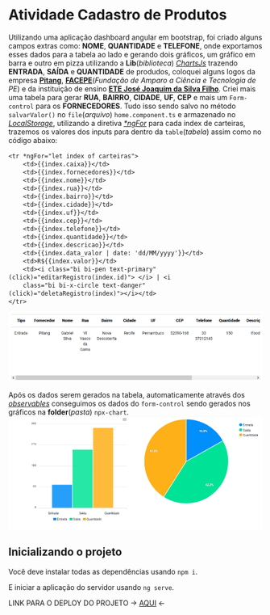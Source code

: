 # Atividade Cadastro de Produtos #
Utilizando uma aplicação dashboard angular em bootstrap, foi criado alguns campos extras como: __NOME__, __QUANTIDADE__ e __TELEFONE__, onde exportamos esses dados para a tabela ao lado e gerando dois gráficos, um gráfico em barra e outro em pizza utilizando a __Lib__(_biblioteca_) [_ChartsJs_](https://www.chartjs.org/) trazendo __ENTRADA__, __SAÍDA__ e __QUANTIDADE__ de produdos, coloquei alguns logos da empresa [__Pitang__](https://www.pitang.com/), [__FACEPE__](https://agil.facepe.br/)(_Fundação de Amparo a Ciência e Tecnologia de PE_) e da instituição de ensino [__ETE José Joaquim da Silva Filho__](https://www.educamaisbrasil.com.br/escolas/escola-tecnica-estadual-jose-joaquim-da-silva-filho). Criei mais uma tabela para gerar __RUA__, __BAIRRO__, __CIDADE__, __UF__, __CEP__ e mais um ```Form-control``` para os __FORNECEDORES__. Tudo isso sendo salvo no método ```salvarValor()``` no ```file```(_arquivo_) ```home.component.ts``` e armazenado no [_LocalStorage_](https://medium.com/jaguaribetech/dlskaddaldkslkdlskdlk-333dae8ef9b8), utilizando a diretiva [_*ngFor_](https://warcontent.com/angular-ngfor/) para cada index de carteiras, trazemos os valores dos inputs para dentro da ```table```(_tabela_) assim como no código abaixo:
```
<tr *ngFor="let index of carteiras">
    <td>{{index.caixa}}</td>
    <td>{{index.fornecedores}}</td>
    <td>{{index.nome}}</td>
    <td>{{index.rua}}</td>
    <td>{{index.bairro}}</td>
    <td>{{index.cidade}}</td>
    <td>{{index.uf}}</td>
    <td>{{index.cep}}</td>
    <td>{{index.telefone}}</td>
    <td>{{index.quantidade}}</td>
    <td>{{index.descricao}}</td>
    <td>{{index.data_valor | date: 'dd/MM/yyyy'}}</td>
    <td>R${{index.valor}}</td>
    <td><i class="bi bi-pen text-primary" (click)="editarRegistro(index.id)"> </i> | <i
    class="bi bi-x-circle text-danger" (click)="deletaRegistro(index)"></i></td>
</tr>
```
![Imagem da tabela de dados](src/assets/img/tabela.png)

Após os dados serem gerados na tabela, automaticamente através dos [_observables_](https://angular.io/guide/observables) conseguimos os dados do ```form-control``` sendo gerados nos gráficos na __folder__(_pasta_) ```npx-chart```.
![Imagem dos graficos](src/assets/img/graficos.png)

## Inicializando o projeto ##
Você deve instalar todas as dependências usando `npm i`.

E iniciar a aplicação do servidor usando `ng serve`.

LINK PARA O DEPLOY DO PROJETO → [AQUI](https://cadastro-de-vendas.vercel.app/) ←